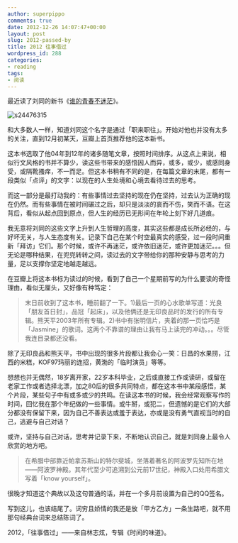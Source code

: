 ```yaml
---
author: superpippo
comments: true
date: 2012-12-26 14:07:47+00:00
layout: post
slug: 2012-passed-by
title: 2012 往事借过
wordpress_id: 288
categories:
- reading
tags:
- 阅读
---
```


最近读了刘同的新书《[谁的青春不迷茫](http://book.douban.com/subject/20278327/)》。

![s24476315](http://www.lifebackup.cn/wp-content/uploads/2012/12/s24476315.jpg)  

和大多数人一样，知道刘同这个名字是通过「职来职往」。开始对他也并没有太多的关注，直到12月初某天，豆瓣上首页推荐他的这本新书。

这本书选取了他04年到12年的诸多随笔文章，按照时间排序。从这点上来说，相似行文风格的书并不算少，读这些书带来的感悟因人而异，或多，或少，或感同身受，或隔靴搔痒，不一而足。但这本书稍有不同的是，在每篇文章的末尾，都有一段类似「点评」的文字：以现在的人生处境和心境去看待过去的思考。

而这一部分是最打动我的：有些事情过去坚持的现在仍在坚持，过去认为正确的现在仍然。而有些事情在被时间碾过之后，却只是淡淡的哀而不伤，笑而不语。在这背后，看似从起点回到原点，但人生的经历已无形间在年轮上刻下好几道痕。

我无意将刘同的这些文字上升到人生哲理的高度，其实这些都是成长所必经的，与好坏无关，与人生态度有关。记录下自己在某个时空最真实的感受，过一段时间重新「拜访」它们。那个时候，或许不再迷茫，或许依旧迷茫，或许更加迷茫。。。但无论是哪种结果，在兜兜转转之间，读过去的文字带给你的那种安静与思考的力量，足以支撑你坚定地越走越远。

在豆瓣上将这本书标为读过的时候，看到了自己一个星期前写的为什么要读的奇怪理由，看似无厘头，又好像有种笃定：

> 末日前收到了这本书，睡前翻了一下。1)最后一页的心水歌单写道：光良「朋友首日封」，品冠「起床」，以及他俩还是无印良品时的发行的所有专辑。熊天平2003年所有专辑。2)书中有张明信片，夹着的那一页恰巧是「Jasmine」的歌词。这两个不靠谱的理由让我有马上读完的冲动。。。尽管我连目录都还没看。

除了无印良品和熊天平，书中出现的很多片段都让我会心一笑：日昌的水果捞，江西的米糕，KOF97玛丽的连招，黄渤的「临时演员」等等。

想想也并无偶然，18岁离开家，22岁本科毕业，之后或直接工作或读研，或留在老家工作或者选择北漂，加之80后的很多共同特点，都在这本书中某段感悟，某个片段，某些句子中有或多或少的共鸣。在读这本书的时候，我会经常观察写作的时间，回忆我在那个年纪做的一些事情。或牛掰，或犯二，但遗憾的是它们的大部分都没有保留下来，因为自己不善表达或羞于表达，亦或是没有勇气直视当时的自己，逃避与自己对话？

或许，坚持与自己对话，思考并记录下来，不断地认识自己，就是刘同身上最令人欣赏的地方吧。

> 在希腊中部靠近帕拿苏斯山的特尔斐城，坐落着著名的阿波罗先知所在地——阿波罗神殿。其年代至少可追溯到公元前17世纪，神殿入口处用希腊文写着「know yourself」。

很晚才知道这个典故以及这句普通的话，并在一个多月前设置为自己的QQ签名。

写到这儿，也该结尾了。词穷且娇情的我还是放「甲方乙方」一条生路吧，就不用那句经典台词来总结陈词了。

2012，「往事借过」——来自林志炫，专辑《时间的味道》。

<script type="text/javascript" src="http://www.xiami.com/widget/player-single?uid=1695&sid=379914&mode=js"></script>
